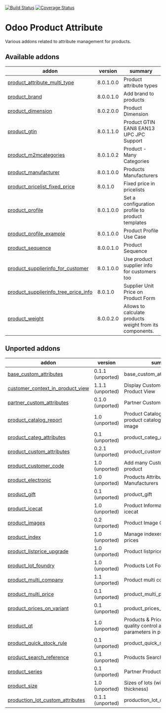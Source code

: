 [![Build Status](https://travis-ci.org/OCA/product-attribute.svg?branch=8.0)](https://travis-ci.org/OCA/product-attribute)
[![Coverage Status](https://coveralls.io/repos/OCA/product-attribute/badge.png?branch=8.0)](https://coveralls.io/r/OCA/product-attribute?branch=8.0)

Odoo Product Attribute
======================

Various addons related to attribute management for products.

[//]: # (addons)
Available addons
----------------
addon | version | summary
--- | --- | ---
[product_attribute_multi_type](product_attribute_multi_type/) | 8.0.1.0.0 | Product attribute types
[product_brand](product_brand/) | 8.0.0.1.0 | Add brand to products
[product_dimension](product_dimension/) | 8.0.2.0.0 | Product Dimension
[product_gtin](product_gtin/) | 8.0.1.1.0 | Product GTIN EAN8 EAN13 UPC JPC Support
[product_m2mcategories](product_m2mcategories/) | 8.0.1.0.2 | Product - Many Categories
[product_manufacturer](product_manufacturer/) | 8.0.1.0.0 | Products Manufacturers
[product_pricelist_fixed_price](product_pricelist_fixed_price/) | 8.0.1.0 | Fixed price in pricelists
[product_profile](product_profile/) | 8.0.1.0.0 | Set a configuration profile to product templates
[product_profile_example](product_profile_example/) | 8.0.1.0.0 | Product Profile Use Case
[product_sequence](product_sequence/) | 8.0.0.1.0 | Product Sequence
[product_supplierinfo_for_customer](product_supplierinfo_for_customer/) | 8.0.1.0.0 | Use product supplier info for customers too
[product_supplierinfo_tree_price_info](product_supplierinfo_tree_price_info/) | 8.0.1.0 | Supplier Unit Price on Product Form
[product_weight](product_weight/) | 8.0.0.2.0 | Allows to calculate products weight from its components.

Unported addons
---------------
addon | version | summary
--- | --- | ---
[base_custom_attributes](base_custom_attributes/) | 0.1.1 (unported) | base_custom_attributes
[customer_context_in_product_view](customer_context_in_product_view/) | 1.1.1 (unported) | Display Customer Price in Product View
[partner_custom_attributes](partner_custom_attributes/) | 0.1.0 (unported) | Partner Custom Attributes
[product_catalog_report](product_catalog_report/) | 1.0 (unported) | Product Catalog - Print Report of product catalog with product image
[product_categ_attributes](product_categ_attributes/) | 0.1 (unported) | product_categ_attributes
[product_custom_attributes](product_custom_attributes/) | 0.2.1 (unported) | product_custom_attributes
[product_customer_code](product_customer_code/) | 1.0 (unported) | Add many Customers' Codes in product
[product_electronic](product_electronic/) | 1.0 (unported) | Products Attributes & Manufacturers
[product_gift](product_gift/) | 0.1 (unported) | product_gift
[product_icecat](product_icecat/) | 1.0 (unported) | Product Information Import from icecat
[product_images](product_images/) | 0.2 (unported) | Product Image Gallery
[product_index](product_index/) | 1.0 (unported) | Manage indexes on products prices
[product_listprice_upgrade](product_listprice_upgrade/) | 1.0 (unported) | Product listprice upgrade
[product_lot_foundry](product_lot_foundry/) | 1.0 (unported) | Products Lot Foundry
[product_multi_company](product_multi_company/) | 1.1 (unported) | Product multi company
[product_multi_price](product_multi_price/) | 0.1 (unported) | product_multi_price
[product_prices_on_variant](product_prices_on_variant/) | 0.1 (unported) | product_prices_on_variant
[product_qt](product_qt/) | 1.0 (unported) | Products & Pricelists - Define quality control and testing parameters in product
[product_quick_stock_rule](product_quick_stock_rule/) | 0.1 (unported) | product_quick_stock_rule
[product_search_reference](product_search_reference/) | 0.1 (unported) | Products Search Reference
[product_series](product_series/) | 0.1 (unported) | Partner Product Series
[product_size](product_size/) | 1.0 (unported) | Sizes of lots (width, length, thickness)
[production_lot_custom_attributes](production_lot_custom_attributes/) | 0.1.1 (unported) | production_lot_custom_attributes

[//]: # (end addons)
